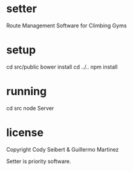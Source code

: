 # setter
Route Management Software for Climbing Gyms

# setup
cd src/public
bower install
cd ../..
npm install

# running
cd src
node Server

# license
Copyright Cody Seibert & Guillermo Martinez

Setter is priority software.
